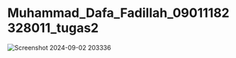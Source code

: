 # Muhammad_Dafa_Fadillah_09011182328011_tugas2
![Screenshot 2024-09-02 203336](https://github.com/user-attachments/assets/8330fe8f-01c7-43b2-80d8-43d7ef3cd693)
